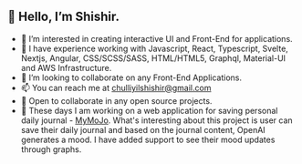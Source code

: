 ## 👋 Hello, I’m Shishir.
- 👀 I’m interested in creating interactive UI and Front-End for applications.
- 🌱 I have experience working with Javascript, React, Typescript, Svelte, Nextjs, Angular, CSS/SCSS/SASS, HTML/HTML5, Graphql, Material-UI and AWS Infrastructure.
- 💞️ I’m looking to collaborate on any Front-End Applications.
- 📫 You can reach me at chulliyilshishir@gmail.com
- 🥳 Open to collaborate in any open source projects.
- 🙈 These days I am working on a web application for saving personal daily journal - [MyMoJo](https://github.com/shishirchulliyil/mymojo). What's interesting about this project is user can save their daily journal and based on the journal content, OpenAI generates a mood. I have added support to see their mood updates through graphs.

<!---
shishirchulliyil/shishirchulliyil is a ✨ special ✨ repository because its `README.md` (this file) appears on your GitHub profile.
You can click the Preview link to take a look at your changes.
--->
